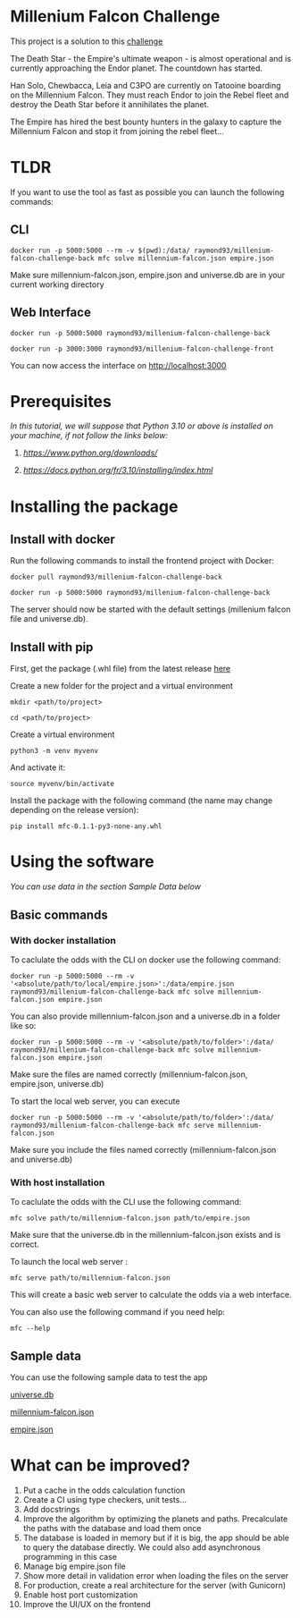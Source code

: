 
# Millenium Falcon Challenge

This project is a solution to this [challenge](https://github.com/dataiku/millenium-falcon-challenge)

The Death Star - the Empire's ultimate weapon - is almost operational and is currently approaching the Endor planet. The countdown has started.

  

Han Solo, Chewbacca, Leia and C3PO are currently on Tatooine boarding on the Millennium Falcon. They must reach Endor to join the Rebel fleet and destroy the Death Star before it annihilates the planet.

  

The Empire has hired the best bounty hunters in the galaxy to capture the Millennium Falcon and stop it from joining the rebel fleet...

# TLDR
If you want to use the tool as fast as possible you can launch the following commands:

## CLI

```
docker run -p 5000:5000 --rm -v $(pwd):/data/ raymond93/millenium-falcon-challenge-back mfc solve millennium-falcon.json empire.json
```

Make sure millennium-falcon.json, empire.json and universe.db are in your current working directory

## Web Interface 
```
docker run -p 5000:5000 raymond93/millenium-falcon-challenge-back
```

```
docker run -p 3000:3000 raymond93/millenium-falcon-challenge-front
```

You can now access the interface on [http://localhost:3000](http://localhost:3000)



# Prerequisites

*In this tutorial, we will suppose that Python 3.10 or above is installed on your machine, if not follow the links below:*

1.  *https://www.python.org/downloads/*

2.  *https://docs.python.org/fr/3.10/installing/index.html*

  

# Installing the package

## Install with docker

  
Run the following commands to install the frontend project with Docker:

  
```
docker pull raymond93/millenium-falcon-challenge-back
```



```
docker run -p 5000:5000 raymond93/millenium-falcon-challenge-back
```

  

The server should now be started with the default settings (millenium falcon file and universe.db).
  

## Install with pip

First, get the package (.whl file) from the latest release [here](https://github.com/RaymondSoun/millenium-falcon-challenge/releases/latest)

  

Create a new folder for the project and a virtual environment

```
mkdir <path/to/project>
```

```
cd <path/to/project>
```

Create a virtual environment

```
python3 -m venv myvenv
```

And activate it:

```
source myvenv/bin/activate
```

  

Install the package with the following command (the name may change depending on the release version):

```
pip install mfc-0.1.1-py3-none-any.whl
```

# Using the software
*You can use data in the section Sample Data below*
  

## Basic commands

### With docker installation

To caclulate the odds with the CLI on docker use the following command:

```
docker run -p 5000:5000 --rm -v '<absolute/path/to/local/empire.json>':/data/empire.json  raymond93/millenium-falcon-challenge-back mfc solve millennium-falcon.json empire.json
```
You can also provide millennium-falcon.json and a universe.db in a folder like so:

```
docker run -p 5000:5000 --rm -v '<absolute/path/to/folder>':/data/ raymond93/millenium-falcon-challenge-back mfc solve millennium-falcon.json empire.json
```
Make sure the files are named correctly (millennium-falcon.json, empire.json, universe.db)

To start the local web server, you can execute
```
docker run -p 5000:5000 --rm -v '<absolute/path/to/folder>':/data/ raymond93/millenium-falcon-challenge-back mfc serve millennium-falcon.json
```
Make sure you include the files named correctly (millennium-falcon.json and universe.db)

### With host installation
  

To caclulate the odds with the CLI use the following command:

  

```
mfc solve path/to/millennium-falcon.json path/to/empire.json
```

Make sure that the universe.db in the millennium-falcon.json exists and is correct.

  

To launch the local web server :

```
mfc serve path/to/millennium-falcon.json
```

This will create a basic web server to calculate the odds via a web interface.

  

You can also use the following command if you need help:

  

```
mfc --help
```


## Sample data

You can use the following sample data to test the app

  

[universe.db](https://github.com/dataiku/millenium-falcon-challenge/blob/master/examples/example2/universe.db?raw=true)

  

[millennium-falcon.json](https://github.com/dataiku/millenium-falcon-challenge/blob/master/examples/example2/millennium-falcon.json?raw=true)

  

[empire.json](https://github.com/dataiku/millenium-falcon-challenge/blob/master/examples/example2/empire.json?raw=true)

# What can be improved?
1. Put a cache in the odds calculation function 
2. Create a CI using type checkers, unit tests...
3. Add docstrings
4. Improve the algorithm by optimizing the planets and paths. Precalculate the paths with the database and load them once
5. The database is loaded in memory but if it is big, the app should be able to query the database directly. We could also add asynchronous programming in this case
6. Manage big empire.json file
7. Show more detail in validation error when loading the files on the server
8. For production, create a real architecture for the server (with Gunicorn) 
9. Enable host port customization
10. Improve the UI/UX on the frontend
